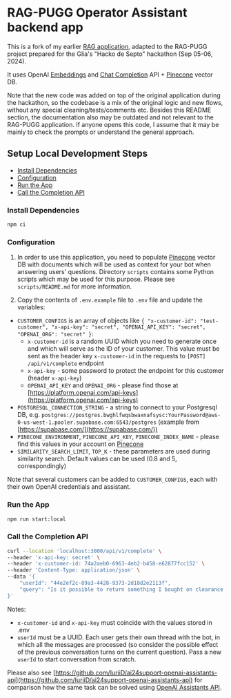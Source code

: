 # RAG-PUGG Operator Assistant backend app
This is a fork of my earlier [RAG application](https://github.com/IuriiD/ai24support-openai-pinecone-rag), adapted to the RAG-PUGG project prepared for the Glia's "Hacko de Septo" hackathon (Sep 05-06, 2024).

It uses OpenAI [Embeddings](https://platform.openai.com/docs/api-reference/embeddings) and [Chat Completion](https://platform.openai.com/docs/api-reference/chat) API + [Pinecone](https://www.pinecone.io/) vector DB.

Note that the new code was added on top of the original application during the hackathon, so the codebase is a mix of the original logic and new flows, without any special cleaning/tests/comments etc. Besides this README section, the documentation also may be outdated and not relevant to the RAG-PUGG application. If anyone opens this code, I assume that it may be mainly to check the prompts or understand the general approach.


## Setup Local Development Steps

- [Install Dependencies](#install-dependencies)
- [Configuration](#configuration)
- [Run the App](#run-app)
- [Call the Completion API](#call-completion-api)

### Install Dependencies
```bash
npm ci
```

### Configuration
1. In order to use this application, you need to populate [Pinecone](https://www.pinecone.io/) vector DB with documents which will be used as context for your bot when answering users' questions. Directory `scripts` contains some Python scripts which may be used for this purpose. Please see `scripts/README.md` for more information.


2. Copy the contents of `.env.example` file to `.env` file and update the variables:
- `CUSTOMER_CONFIGS` is an array of objects like `{ "x-customer-id": "test-customer", "x-api-key": "secret", "OPENAI_API_KEY": "secret", "OPENAI_ORG": "secret" }`:
  - `x-customer-id` is a random UUID which you need to generate once and which will serve as the ID of your customer. This value must be sent as the header key `x-customer-id` in the requests to `[POST] /api/v1/complete` endpoint
  - `x-api-key` - some password to protect the endpoint for this customer (header `x-api-key`)
  - `OPENAI_API_KEY` and `OPENAI_ORG` - please find those at [https://platform.openai.com/api-keys](https://platform.openai.com/api-keys)
- `POSTGRESQL_CONNECTION_STRING` - a string to connect to your Postgresql DB, e.g. `postgres://postgres.bwghlfwqsbwaxnafsysc:YourPassword@aws-0-us-west-1.pooler.supabase.com:6543/postgres` (example from [https://supabase.com/](https://supabase.com/))
- `PINECONE_ENVIRONMENT`, `PINECONE_API_KEY`, `PINECONE_INDEX_NAME` - please find this values in your account on [Pinecone](https://www.pinecone.io/)
- `SIMILARITY_SEARCH_LIMIT`, `TOP_K` - these parameters are used during similarity search. Default values can be used (0.8 and 5, correspondingly)

Note that several customers can be added to `CUSTOMER_CONFIGS`, each with their own OpenAI credentials and assistant.

### Run the App
```bash
npm run start:local
```

### Call the Completion API
```bash
curl --location 'localhost:3000/api/v1/complete' \
--header 'x-api-key: secret' \
--header 'x-customer-id: 74a2aeb0-6963-4eb2-b458-e62877fcc152' \
--header 'Content-Type: application/json' \
--data '{
    "userId": "44e2ef2c-89a3-4428-9373-2d18d2e2113f",
    "query": "Is it possible to return something I bought on clearance in the store?""
}'
```
Notes:
- `x-customer-id` and `x-api-key` must coincide with the values stored in .env
- `userId` must be a UUID. Each user gets their own thread with the bot, in which all the messages are processed (so consider the possible effect of the previous conversation turns on the current question). Pass a new `userId` to start conversation from scratch.

Please also see [https://github.com/IuriiD/ai24support-openai-assistants-api](https://github.com/IuriiD/ai24support-openai-assistants-api) for comparison how the same task can be solved using [OpenAI Assistants API](https://platform.openai.com/docs/api-reference/assistants).